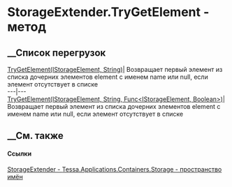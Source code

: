 # StorageExtender.TryGetElement - метод
##  __Список перегрузок
[TryGetElement(IStorageElement,
String)](M_Tessa_Applications_Containers_Storage_StorageExtender_TryGetElement.htm)|
Возвращает первый элемент из списка дочерних элементов element с именем name
или null, если элемент отсутствует в списке  
---|---  
[TryGetElement(IStorageElement, String, Func<IStorageElement,
Boolean>)](M_Tessa_Applications_Containers_Storage_StorageExtender_TryGetElement_1.htm)|
Возвращает первый элемент из списка дочерних элементов element с именем name
или null, если элемент отсутствует в списке  
## __См. также
#### Ссылки
[StorageExtender -
](T_Tessa_Applications_Containers_Storage_StorageExtender.htm)
[Tessa.Applications.Containers.Storage - пространство
имён](N_Tessa_Applications_Containers_Storage.htm)
